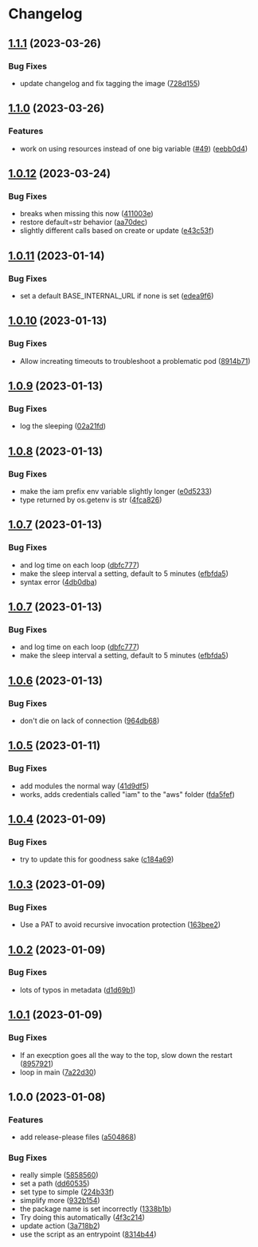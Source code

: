# Changelog

## [1.1.1](https://github.com/pcn/windmill-eks-iam-helper/compare/v1.1.0...v1.1.1) (2023-03-26)


### Bug Fixes

* update changelog and fix tagging the image ([728d155](https://github.com/pcn/windmill-eks-iam-helper/commit/728d1556d56e624ed15df42810f8e323417a0a86))

## [1.1.0](https://github.com/pcn/windmill-eks-iam-helper/compare/v1.0.12...v1.1.0) (2023-03-26)


### Features

* work on using resources instead of one big variable ([#49](https://github.com/pcn/windmill-eks-iam-helper/issues/49)) ([eebb0d4](https://github.com/pcn/windmill-eks-iam-helper/commit/eebb0d440a7b442f5e6296817d4daf502e35f916))

## [1.0.12](https://github.com/pcn/windmill-eks-iam-helper/compare/v1.0.11...v1.0.12) (2023-03-24)


### Bug Fixes

* breaks when missing this now ([411003e](https://github.com/pcn/windmill-eks-iam-helper/commit/411003edb07965cdb94f6a9d47ca338edf9e83b8))
* restore default=str behavior ([aa70dec](https://github.com/pcn/windmill-eks-iam-helper/commit/aa70dec5802b4c39b0662b5f8d4e5f711a751334))
* slightly different calls based on create or update ([e43c53f](https://github.com/pcn/windmill-eks-iam-helper/commit/e43c53f41822a39fc8be16f0eef0d5107339bec5))

## [1.0.11](https://github.com/pcn/windmill-eks-iam-helper/compare/v1.0.10...v1.0.11) (2023-01-14)


### Bug Fixes

* set a default BASE_INTERNAL_URL if none is set ([edea9f6](https://github.com/pcn/windmill-eks-iam-helper/commit/edea9f679fc01ccb38111def93fe383ab399fcfa))

## [1.0.10](https://github.com/pcn/windmill-eks-iam-helper/compare/v1.0.9...v1.0.10) (2023-01-13)


### Bug Fixes

* Allow increating timeouts to troubleshoot a problematic pod ([8914b71](https://github.com/pcn/windmill-eks-iam-helper/commit/8914b71a932d11ff070155fbfaf714174d34a62f))

## [1.0.9](https://github.com/pcn/windmill-eks-iam-helper/compare/v1.0.8...v1.0.9) (2023-01-13)


### Bug Fixes

* log the sleeping ([02a21fd](https://github.com/pcn/windmill-eks-iam-helper/commit/02a21fdeeb01a82aff841980367a1708bbcfe0e9))

## [1.0.8](https://github.com/pcn/windmill-eks-iam-helper/compare/v1.0.7...v1.0.8) (2023-01-13)


### Bug Fixes

* make the iam prefix env variable slightly longer ([e0d5233](https://github.com/pcn/windmill-eks-iam-helper/commit/e0d5233f1efff917ba86dea334ecca89d921c9e5))
* type returned by os.getenv is str ([4fca826](https://github.com/pcn/windmill-eks-iam-helper/commit/4fca826f9ddeaa658b581437d8e483a07874c29d))

## [1.0.7](https://github.com/pcn/windmill-eks-iam-helper/compare/v1.0.6...v1.0.7) (2023-01-13)


### Bug Fixes

* and log time on each loop ([dbfc777](https://github.com/pcn/windmill-eks-iam-helper/commit/dbfc77710d9f1861e6503c0053258412ceb46b8b))
* make the sleep interval a setting, default to 5 minutes ([efbfda5](https://github.com/pcn/windmill-eks-iam-helper/commit/efbfda55a8c68321a211ae555a57bd376b22acfc))
* syntax error ([4db0dba](https://github.com/pcn/windmill-eks-iam-helper/commit/4db0dba5c68c6c06299deff58c9cc457f30db8ee))

## [1.0.7](https://github.com/pcn/windmill-eks-iam-helper/compare/v1.0.6...v1.0.7) (2023-01-13)


### Bug Fixes

* and log time on each loop ([dbfc777](https://github.com/pcn/windmill-eks-iam-helper/commit/dbfc77710d9f1861e6503c0053258412ceb46b8b))
* make the sleep interval a setting, default to 5 minutes ([efbfda5](https://github.com/pcn/windmill-eks-iam-helper/commit/efbfda55a8c68321a211ae555a57bd376b22acfc))

## [1.0.6](https://github.com/pcn/windmill-eks-iam-helper/compare/v1.0.5...v1.0.6) (2023-01-13)


### Bug Fixes

* don't die on lack of connection ([964db68](https://github.com/pcn/windmill-eks-iam-helper/commit/964db688c5a53b1dc6824ba3e0fffa56978987bd))

## [1.0.5](https://github.com/pcn/windmill-eks-iam-helper/compare/v1.0.4...v1.0.5) (2023-01-11)


### Bug Fixes

* add modules the normal way ([41d9df5](https://github.com/pcn/windmill-eks-iam-helper/commit/41d9df52a3f2b645934621c937b88a528a815266))
* works, adds credentials called "iam" to the "aws" folder ([fda5fef](https://github.com/pcn/windmill-eks-iam-helper/commit/fda5fef133a4578d79fbf7754c0f72090a7c8553))

## [1.0.4](https://github.com/pcn/windmill-eks-iam-helper/compare/v1.0.3...v1.0.4) (2023-01-09)


### Bug Fixes

* try to update this for goodness sake ([c184a69](https://github.com/pcn/windmill-eks-iam-helper/commit/c184a6992b093c4a780f0561ccbf1790e29a05fe))

## [1.0.3](https://github.com/pcn/windmill-eks-iam-helper/compare/v1.0.2...v1.0.3) (2023-01-09)


### Bug Fixes

* Use a PAT to avoid recursive invocation protection ([163bee2](https://github.com/pcn/windmill-eks-iam-helper/commit/163bee2d5522a46b55df5cf687241e70ea462dc7))

## [1.0.2](https://github.com/pcn/windmill-eks-iam-helper/compare/v1.0.1...v1.0.2) (2023-01-09)


### Bug Fixes

* lots of typos in metadata ([d1d69b1](https://github.com/pcn/windmill-eks-iam-helper/commit/d1d69b1363f4d02c75c7531e147a10a915fd77f3))

## [1.0.1](https://github.com/pcn/windmill-eks-iam-helper/compare/v1.0.0...v1.0.1) (2023-01-09)


### Bug Fixes

* If an execption goes all the way to the top, slow down the restart ([8957921](https://github.com/pcn/windmill-eks-iam-helper/commit/8957921d8b6d78eff0653edc922f6c3fa6fb88d8))
* loop in main ([7a22d30](https://github.com/pcn/windmill-eks-iam-helper/commit/7a22d308ccd960e9d474b15eed4f0eee16a16787))

## 1.0.0 (2023-01-08)


### Features

* add release-please files ([a504868](https://github.com/pcn/windmill-eks-iam-helper/commit/a504868f118a45810954ddc0681cd28eed869fb6))


### Bug Fixes

* really simple ([5858560](https://github.com/pcn/windmill-eks-iam-helper/commit/5858560c75db070d3aa9eb6c9d10b634479689b3))
* set a path ([dd60535](https://github.com/pcn/windmill-eks-iam-helper/commit/dd605357a034df6bf52b4701946eb42ee84d1df4))
* set type to simple ([224b33f](https://github.com/pcn/windmill-eks-iam-helper/commit/224b33f94e877da4a69b9dd8c908bdcb0547c7e5))
* simplify more ([932b154](https://github.com/pcn/windmill-eks-iam-helper/commit/932b15457b9c10a6d906b1e9813ca642e04f0d4a))
* the package name is set incorrectly ([1338b1b](https://github.com/pcn/windmill-eks-iam-helper/commit/1338b1b79c2a3d79e5fc577f573addb047b25e9a))
* Try doing this automatically ([4f3c214](https://github.com/pcn/windmill-eks-iam-helper/commit/4f3c214fc9822601d6be5d1e26fbefbf8c89b509))
* update action ([3a718b2](https://github.com/pcn/windmill-eks-iam-helper/commit/3a718b2a22cbd39d302f876576870940e12307ef))
* use the script as an entrypoint ([8314b44](https://github.com/pcn/windmill-eks-iam-helper/commit/8314b44d7d0cdc7684d516fb0b9859bf971b9197))

